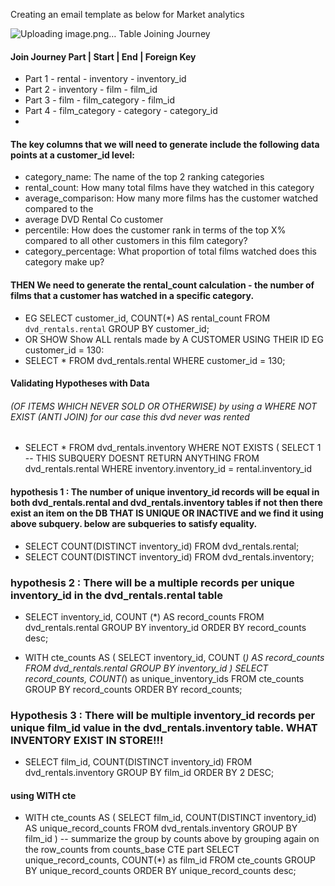 Creating an email template as below for Market analytics

![Uploading image.png…]()
Table Joining Journey

#### Join Journey Part	| Start |            	End	  | Foreign Key
- Part 1	                - rental	       - inventory	- inventory_id
- Part 2	                - inventory   	- film	- film_id
- Part 3	                - film	        - film_category	- film_id
- Part 4                	- film_category - category	- category_id
- 
#### The key columns that we will need to generate include the following data points at a customer_id level:

- category_name: The name of the top 2 ranking categories
- rental_count: How many total films have they watched in this category
- average_comparison: How many more films has the customer watched compared to the 
- average DVD Rental Co customer
- percentile: How does the customer rank in terms of the top X% compared to all other customers in this film category?
- category_percentage: What proportion of total films watched does this category make up?

#### THEN We need to generate the rental_count calculation - the number of films that a customer has watched in a specific category.
- EG SELECT
 customer_id,
  COUNT(*) AS rental_count
FROM `dvd_rentals.rental`
GROUP BY
  customer_id;
- OR SHOW Show ALL rentals made by A CUSTOMER USING THEIR ID EG customer_id = 130:
- SELECT *
FROM dvd_rentals.rental
WHERE customer_id = 130;

#### Validating Hypotheses with Data
###### (OF ITEMS WHICH NEVER SOLD OR OTHERWISE) by using a WHERE NOT EXIST (ANTI JOIN) for our case this dvd never was rented
- SELECT * FROM dvd_rentals.inventory
WHERE NOT EXISTS (
  SELECT 1 -- THIS SUBQUERY DOESNT RETURN ANYTHING
  FROM dvd_rentals.rental
  WHERE inventory.inventory_id = rental.inventory_id

#### hypothesis 1 : The number of unique inventory_id records will be equal in both dvd_rentals.rental and dvd_rentals.inventory tables if not then there exist an item on the DB THAT IS UNIQUE OR INACTIVE and we find it using above subquery. below are subqueries to satisfy equality.
- SELECT
  COUNT(DISTINCT inventory_id)
FROM dvd_rentals.rental;
- SELECT
  COUNT(DISTINCT inventory_id)
FROM dvd_rentals.inventory;

### hypothesis 2 : There will be a multiple records per unique inventory_id in the dvd_rentals.rental table
- SELECT inventory_id, COUNT (*) AS record_counts
  FROM dvd_rentals.rental
  GROUP BY inventory_id
  ORDER BY record_counts desc;

-  WITH cte_counts AS ( 
  SELECT inventory_id, COUNT (*) AS record_counts
  FROM dvd_rentals.rental
  GROUP BY inventory_id
) 
SELECT
  record_counts,
  COUNT(*) as unique_inventory_ids
FROM cte_counts
GROUP BY record_counts
ORDER BY record_counts;

### Hypothesis 3 : There will be multiple inventory_id records per unique film_id value in the dvd_rentals.inventory table. WHAT INVENTORY EXIST IN STORE!!!
- SELECT
  film_id,
  COUNT(DISTINCT inventory_id) 
  FROM dvd_rentals.inventory
GROUP BY film_id
ORDER BY 2 DESC;
#### using WITH cte 
- WITH cte_counts AS (
  SELECT
  film_id,
  COUNT(DISTINCT inventory_id) AS unique_record_counts
  FROM dvd_rentals.inventory
GROUP BY film_id
)
-- summarize the group by counts above by grouping again on the row_counts from counts_base CTE part
SELECT
  unique_record_counts,
  COUNT(*) as film_id
FROM cte_counts
GROUP BY unique_record_counts
ORDER BY unique_record_counts desc;

